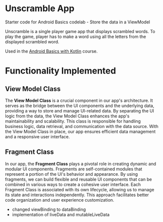 Unscramble App
===================================

Starter code for Android Basics codelab - Store the data in a ViewModel

Unscramble is  a single player game app that displays scrambled words. To play the game, player has
to make a word using all the letters from the displayed scrambled word.

Used in the [Android Basics with Kotlin](https://developer.android.com/courses/android-basics-kotlin/course) course.

# Functionality Implemented

## View Model Class

The **View Model Class** is a crucial component in our app's architecture. It serves as the bridge between the UI components and the underlying data, providing a way to store and manage UI-related data. By separating the UI logic from the data, the View Model Class enhances the app's maintainability and scalability. This class is responsible for handling business logic, data retrieval, and communication with the data source. With the View Model Class in place, our app ensures efficient data management and a responsive user interface.

## Fragment Class

In our app, the **Fragment Class** plays a pivotal role in creating dynamic and modular UI components. Fragments are self-contained modules that represent a portion of the UI's behavior and appearance. By using fragments, we can build flexible and reusable UI components that can be combined in various ways to create a cohesive user interface. Each Fragment Class is associated with its own lifecycle, allowing us to manage its state and interactions independently. This approach facilitates better code organization and user experience customization.

- changed viewBinding to dataBinding
- implementation of liveData and mutableLiveData